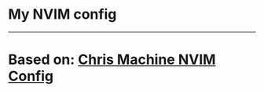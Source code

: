 
# My NVIM config
___

# Based on: [Chris Machine NVIM Config](https://github.com/ChristianChiarulli/nvim/tree/master)
